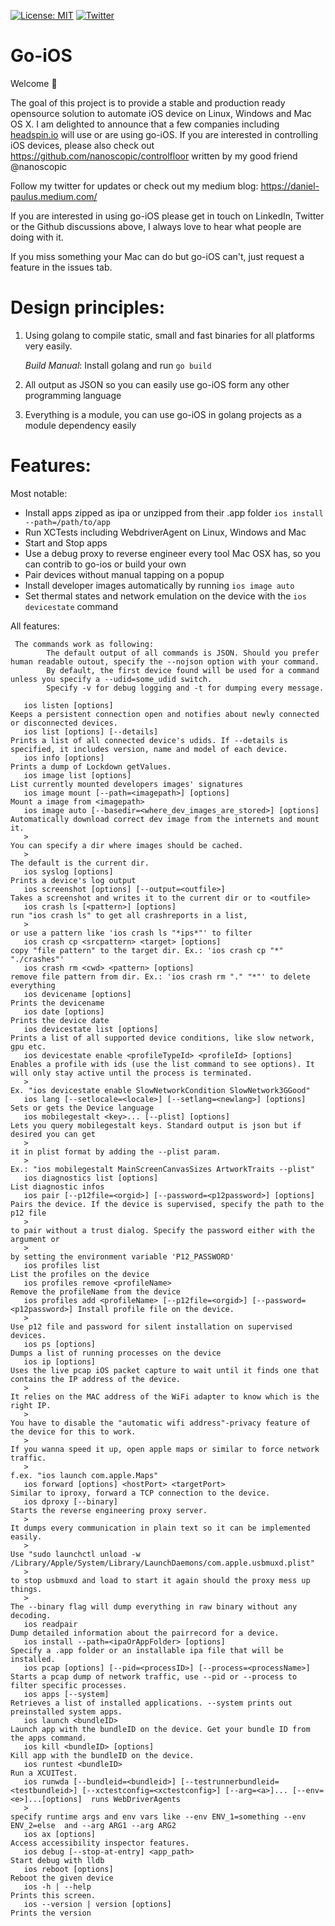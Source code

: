 [![License: MIT](https://img.shields.io/badge/License-MIT-yellow.svg)](https://opensource.org/licenses/MIT)
[![Twitter](https://img.shields.io/twitter/url/https/twitter.com/daniel1paulus.svg?style=social&label=Follow%20%40daniel1paulus)](https://twitter.com/daniel1paulus)
# Go-iOS
Welcome 👋

The goal of this project is to provide a stable and production ready opensource solution to automate iOS device on Linux, Windows and Mac OS X. I am delighted to announce that a few companies including [headspin.io](https://www.headspin.io/) will use or are using go-iOS. 
If you are interested in controlling iOS devices, please also check out https://github.com/nanoscopic/controlfloor written by my good friend @nanoscopic 

Follow my twitter for updates or check out my medium blog: https://daniel-paulus.medium.com/

If you are interested in using go-iOS please get in touch on LinkedIn, Twitter or the Github discussions above, I always love to hear what people are doing with it. 

If you miss something your Mac can do but go-iOS can't, just request a feature in the issues tab.

# Design principles:
1. Using golang to compile static, small and fast binaries for all platforms very easily. 
   
   *Build Manual*: Install golang and run `go build`
2. All output as JSON so you can easily use go-iOS form any other programming language
3. Everything is a module, you can use go-iOS in golang projects as a module dependency easily

# Features:
 Most notable:
 - Install apps zipped as ipa or unzipped from their .app folder `ios install --path=/path/to/app`
 - Run XCTests including WebdriverAgent on Linux, Windows and Mac
 - Start and Stop apps
 - Use a debug proxy to reverse engineer every tool Mac OSX has, so you can contrib to go-ios or build      your own
 - Pair devices without manual tapping on a popup
 - Install developer images automatically by running `ios image auto`
 - Set thermal states and network emulation on the device with the `ios devicestate` command

All features:

```
 The commands work as following:
        The default output of all commands is JSON. Should you prefer human readable outout, specify the --nojson option with your command. 
        By default, the first device found will be used for a command unless you specify a --udid=some_udid switch.
        Specify -v for debug logging and -t for dumping every message.

   ios listen [options]                                               Keeps a persistent connection open and notifies about newly connected or disconnected devices.
   ios list [options] [--details]                                     Prints a list of all connected device's udids. If --details is specified, it includes version, name and model of each device.
   ios info [options]                                                 Prints a dump of Lockdown getValues.
   ios image list [options]                                           List currently mounted developers images' signatures
   ios image mount [--path=<imagepath>] [options]                     Mount a image from <imagepath>
   ios image auto [--basedir=<where_dev_images_are_stored>] [options] Automatically download correct dev image from the internets and mount it.
   >                                                                  You can specify a dir where images should be cached.
   >                                                                  The default is the current dir. 
   ios syslog [options]                                               Prints a device's log output
   ios screenshot [options] [--output=<outfile>]                      Takes a screenshot and writes it to the current dir or to <outfile>
   ios crash ls [<pattern>] [options]                                 run "ios crash ls" to get all crashreports in a list, 
   >                                                                  or use a pattern like 'ios crash ls "*ips*"' to filter
   ios crash cp <srcpattern> <target> [options]                       copy "file pattern" to the target dir. Ex.: 'ios crash cp "*" "./crashes"'
   ios crash rm <cwd> <pattern> [options]                             remove file pattern from dir. Ex.: 'ios crash rm "." "*"' to delete everything
   ios devicename [options]                                           Prints the devicename
   ios date [options]                                                 Prints the device date
   ios devicestate list [options]                                     Prints a list of all supported device conditions, like slow network, gpu etc.
   ios devicestate enable <profileTypeId> <profileId> [options]       Enables a profile with ids (use the list command to see options). It will only stay active until the process is terminated.
   >                                                                  Ex. "ios devicestate enable SlowNetworkCondition SlowNetwork3GGood"
   ios lang [--setlocale=<locale>] [--setlang=<newlang>] [options]    Sets or gets the Device language
   ios mobilegestalt <key>... [--plist] [options]                     Lets you query mobilegestalt keys. Standard output is json but if desired you can get
   >                                                                  it in plist format by adding the --plist param. 
   >                                                                  Ex.: "ios mobilegestalt MainScreenCanvasSizes ArtworkTraits --plist"
   ios diagnostics list [options]                                     List diagnostic infos
   ios pair [--p12file=<orgid>] [--password=<p12password>] [options]  Pairs the device. If the device is supervised, specify the path to the p12 file 
   >                                                                  to pair without a trust dialog. Specify the password either with the argument or
   >                                                                  by setting the environment variable 'P12_PASSWORD'
   ios profiles list                                                  List the profiles on the device
   ios profiles remove <profileName>                                  Remove the profileName from the device
   ios profiles add <profileName> [--p12file=<orgid>] [--password=<p12password>] Install profile file on the device. 
   >                                                                  Use p12 file and password for silent installation on supervised devices.
   ios ps [options]                                                   Dumps a list of running processes on the device
   ios ip [options]                                                   Uses the live pcap iOS packet capture to wait until it finds one that contains the IP address of the device.
   >                                                                  It relies on the MAC address of the WiFi adapter to know which is the right IP. 
   >                                                                  You have to disable the "automatic wifi address"-privacy feature of the device for this to work.
   >                                                                  If you wanna speed it up, open apple maps or similar to force network traffic.
   >                                                                  f.ex. "ios launch com.apple.Maps"
   ios forward [options] <hostPort> <targetPort>                      Similar to iproxy, forward a TCP connection to the device.
   ios dproxy [--binary]                                              Starts the reverse engineering proxy server. 
   >                                                                  It dumps every communication in plain text so it can be implemented easily. 
   >                                                                  Use "sudo launchctl unload -w /Library/Apple/System/Library/LaunchDaemons/com.apple.usbmuxd.plist"
   >                                                                  to stop usbmuxd and load to start it again should the proxy mess up things.
   >                                                                  The --binary flag will dump everything in raw binary without any decoding. 
   ios readpair                                                       Dump detailed information about the pairrecord for a device.
   ios install --path=<ipaOrAppFolder> [options]                      Specify a .app folder or an installable ipa file that will be installed.  
   ios pcap [options] [--pid=<processID>] [--process=<processName>]   Starts a pcap dump of network traffic, use --pid or --process to filter specific processes.
   ios apps [--system]                                                Retrieves a list of installed applications. --system prints out preinstalled system apps.
   ios launch <bundleID>                                              Launch app with the bundleID on the device. Get your bundle ID from the apps command.
   ios kill <bundleID> [options]                                      Kill app with the bundleID on the device.
   ios runtest <bundleID>                                             Run a XCUITest. 
   ios runwda [--bundleid=<bundleid>] [--testrunnerbundleid=<testbundleid>] [--xctestconfig=<xctestconfig>] [--arg=<a>]... [--env=<e>]...[options]  runs WebDriverAgents
   >                                                                  specify runtime args and env vars like --env ENV_1=something --env ENV_2=else  and --arg ARG1 --arg ARG2
   ios ax [options]                                                   Access accessibility inspector features. 
   ios debug [--stop-at-entry] <app_path>                             Start debug with lldb
   ios reboot [options]                                               Reboot the given device
   ios -h | --help                                                    Prints this screen.
   ios --version | version [options]                                  Prints the version

```
